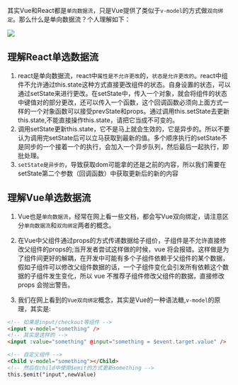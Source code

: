 其实Vue和React都是`单向数据流`，只是Vue提供了类似于`v-model`的方式做`双向绑定`。那么什么是单向数据流？个人理解如下：

![](/images/vue/data-flow.png)


## 理解React单选数据流

1. react是单向数据流，react中`属性是不允许更改`的，`状态是允许更改的`。react中组件不允许通过this.state这种方式直接更改组件的状态。自身设置的状态，可以通过setState来进行更改。在setState中，传入一个对象，就会将组件的状态中键值对的部分更改，还可以传入一个函数，这个回调函数必须向上面方式一样的一个对象函数可以接受prevState和props。通过调用this.setState去更新this.state,不能直接操作this.state，请把它当成不可变的。
2. 调用setState更新this.state，它不是马上就会生效的，它是异步的。所以不要认为调用完setState后可以立马获取到最新的值。多个顺序执行的setState不是同步的一个接着一个的执行，会加入一个异步队列，然后最后一起执行，即批处理。
3. `setState是异步的`，导致获取dom可能拿的还是之前的内容，所以我们需要在setState第二个参数（回调函数）中获取更新后的新的内容

## 理解Vue单选数据流

1. Vue也是`单向数据流`，经常在网上看一些文档，都会写Vue双向绑定，请注意区分`单向数据流`和`双向绑定`两者的概念。
2. 在Vue中父组件通过props的方式传递数据给子组价，子组件是不允许直接修改父组件的props的;当开发者尝试这样做的时候，vue 将会报错。这样做是为了组件间更好的解耦，在开发中可能有多个子组件依赖于父组件的某个数据，假如子组件可以修改父组件数据的话，一个子组件变化会引发所有依赖这个数据的子组件发生变化，所以 vue 不推荐子组件修改父组件的数据，直接修改 props 会抛出警告。

3. 我们在网上看到的`Vue双向绑定`概念，其实是Vue的一种语法糖,`v-model`的原理，其实是:

```html
<!-- 如果是input/checkout等组件 -->
<input v-model="something" />
<!-- 其实是这样的 -->
<input :value="something" @input="something = $event.target.value" />

<!-- 自定义组件 -->
<Child v-model="something"></Child>
<!-- 然后在child中使用$emit的方式更新something -->
this.$emit("input",newValue)
```
